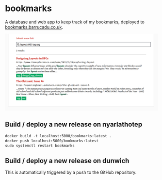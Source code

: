 bookmarks
=========

A database and web app to keep track of my bookmarks, deployed to [bookmarks.barrucadu.co.uk](http://bookmarks.barrucadu.co.uk/).

![screenshot](screenshot.png)

## Build / deploy a new release on nyarlathotep

```
docker build -t localhost:5000/bookmarks:latest .
docker push localhost:5000/bookmarks:latest
sudo systemctl restart bookmarks
```

## Build / deploy a new release on dunwich

This is automatically triggered by a push to the GitHub repository.
